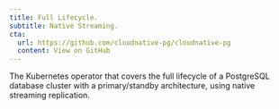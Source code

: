 ```yaml
---
title: Full Lifecycle.
subtitle: Native Streaming.
cta:
  url: https://github.com/cloudnative-pg/cloudnative-pg
  content: View on GitHub
---
```


The Kubernetes operator that covers the full lifecycle of a PostgreSQL database cluster with a primary/standby architecture, using native streaming replication.